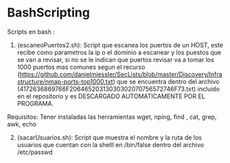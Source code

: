 # BashScripting
Scripts en bash :
1. (escaneoPuertos2.sh): Script que escanea los puertos de un HOST, este recibe como parametros la ip o el dominio a escanear y los puestos que se van a revisar, si no se le indican que puertos revisar va a tomar los 1000 puertos mas comunes segun el recurso (https://github.com/danielmiessler/SecLists/blob/master/Discovery/Infrastructure/nmap-ports-top1000.txt) que se encuentra dentro del archivo (4172636869766F20646520313030302070756572746F73.txt) incluido en el repositorio y es DESCARGADO AUTOMATICAMENTE POR EL PROGRAMA.

Requisitos: Tener instaladas las herramientas wget, nping, find , cat, grep, awk, echo
    
2. (sacarUsuarios.sh): Script que muestra el nombre y la ruta de los usuarios que cuentan con la shelll en /bin/false dentro del archivo /etc/passwd
